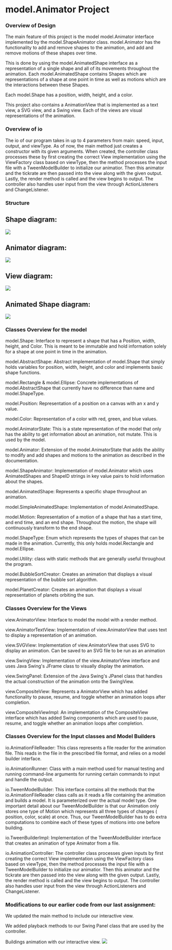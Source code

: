 # model.Animator Project
  
<h3>Overview of Design</h3>
 
The main feature of this project is the model model.Animator interface 
implemented by the model.ShapeAnimator class. model.Animator has the functionality
to add and remove shapes to the animation, and add and remove motions
of these shapes over time.

This is done by using the model.AnimatedShape interface as a representation
of a single shape and all of its movements throughout the animation.
Each model.AnimatedShape contains Shapes which are representations of
a shape at one point in time as well as motions which are the
interactions between these Shapes.

Each model.Shape has a position, width, height, and a color.

This project also contains a AnimationView that is implemented
as a text view, a SVG view, and a Swing view. Each of the views are visual 
representations of the animation. 

<h3>Overview of io</h3>
The io of our program takes in up to 4 parameters from main: speed, 
input, output, and viewType. As of now, the main method just creates a constructor with its 
given arguments. When created, the controller class processes these by first creating 
the correct View implementation using the ViewFactory class based on viewType, then 
the method processes the input file with a TweenModelBuilder to initialize our animatior.
Then this animator and the tickrate are then passed into the view along with the given output.
Lastly, the render method is called and the view begins to output. The controller also handles 
user input from the view through ActionListeners and ChangeListener.

<h3>Structure</h3>
<h2>Shape diagram:</h2>

![](Screen%20Shot%202022-04-03%20at%208.39.11%20PM.png)

<h2>Animator diagram:</h2>

![](Screen%20Shot%202022-04-03%20at%208.39.15%20PM.png)

<h2>View diagram:</h2>

![](Screen%20Shot%202022-04-03%20at%208.39.20%20PM.png)

<h2>Animated Shape diagram:</h2>

![](Screen%20Shot%202022-04-03%20at%208.39.24%20PM.png)


<h3>Classes Overview for the model</h3>

model.Shape: Interface to represent a shape that has a Position, width,
height, and Color. This is meant to be immutable and hold 
information solely for a shape at one point in time in the animation.

model.AbstractShape: Abstract implementation of model.Shape that simply holds
variables for position, width, height, and color and implements
basic shape functions.

model.Rectangle & model.Ellipse: Concrete implementations of model.AbstractShape
that currently have no difference than name and model.ShapeType.

model.Position: Representation of a position on a canvas with an x and y
value.

model.Color: Representation of a color with red, green, and blue values.

model.AnimatorState: This is a state representation of the model that
only has the ability to get information about an animation, not 
mutate. This is used by the model.

model.Animator: Extension of the model.AnimatorState that adds the ability
to modify and add shapes and motions to the animation as described
in the documentation.

model.ShapeAnimator: Implementation of model.Animator which uses AnimatedShapes and 
ShapeID strings in key value pairs to hold information about the shapes.

model.AnimatedShape: Represents a specific shape throughout an animation.

model.SimpleAnimatedShape: Implementation of model.AnimatedShape.

model.Motion: Representation of a motion of a shape that has a start time, 
and end time, and an end shape. Throughout the motion, the shape will
continuously transform to the end shape. 

model.ShapeType: Enum which represents the types of shapes that can be
made in the animation. Currently, this only holds model.Rectangle and model.Ellipse.

model.Utility: class with static methods that are generally useful
throughout the program.

model.BubbleSortCreator: Creates an animation that displays a visual representation 
of the bubble sort algorithm.

model.PlanetCreator: Creates an animation that displays a visual representation
of planets orbiting the sun.

<h3>Classes Overview for the Views</h3>

view.AnimatorView: Interface to model the model with a render method.

view.AnimatorTextView: Implementation of view.AnimatorView that uses text
to display a representation of an animation.

view.SVGView: Implementation of view.AnimatorView that uses SVG
to display an animation. Can be saved to an SVG file 
to be run as an animation

view.SwingView: Implementation of the view.AnimatorView interface 
and uses Java Swing's JFrame class to visually display the animation. 

view.SwingPanel: Extension of the Java Swing's JPanel class that handles the actual 
construction of the animation onto the SwingView.

view.CompositeView: Represents a AnimatorView which has added functionality to pause, resume, and 
toggle whether an animation loops after completion.

view.CompositeViewImpl: An implementation of the CompositeView interface which has added Swing 
components which are used to pause, resume, and toggle whether an animation loops after completion.

<h3>Classes Overview for the Input classes and Model Builders</h3>

io.AnimationFileReader: This class represents a file reader for the animation file. 
This reads in the file in the prescribed file format, and relies on a model 
builder interface.

io.AnimationRunner: Class with a main method used for manual testing and 
running command-line arguments for running certain commands to input and handle the output.

io.TweenModelBuilder: This interface contains all the methods that the io.AnimationFileReader class 
calls as it reads a file containing the animation and builds a model. It is 
parameterized over the actual model type. One important detail about our TweenModelBuilder is
that our Animation only stores one type of Motion which represents all three types of changes (
position, color, scale) at once. Thus, our TweenModelBuilder has to do extra computations to combine
each of these types of motions into one before building. 

io.TweenBuilderImpl: Implementation of the TweenModelBuilder interface that creates an animation of type Animator 
from a file.

io.AnimationController: The controller class processes given inputs by first creating
the correct View implementation using the ViewFactory class based on viewType, then
the method processes the input file with a TweenModelBuilder to initialize our animatior.
Then this animator and the tickrate are then passed into the view along with the given output.
Lastly, the render method is called and the view begins to output. The controller also handles
user input from the view through ActionListeners and ChangeListener.


<H3>Modifications to our earlier code from our last assignment:</H3>

We updated the main method to include our interactive view.

We added playback methods to our Swing Panel class that are used by the controller. 



Buildings animation with our interactive view.
![](buildingsAnimationWithInteractive.png)